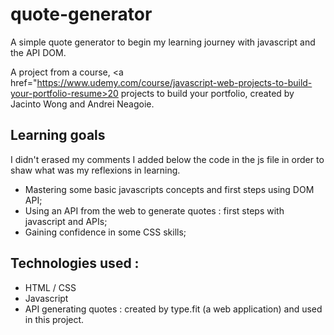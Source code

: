 # quote-generator

A simple quote generator to begin my learning journey with javascript and the API DOM.<br/> 

A project from a course, <a href="https://www.udemy.com/course/javascript-web-projects-to-build-your-portfolio-resume>20 projects to build your portfolio</a>, created by Jacinto Wong and Andrei Neagoie.<br/>

## Learning goals 

I didn't erased my comments I added below the code in the js file in order to shaw what was my reflexions in learning. 
  
- Mastering some basic javascripts concepts and first steps using DOM API;
- Using an API from the web to generate quotes : first steps with javascript and APIs;
- Gaining confidence in some CSS skills; 

## Technologies used : 
- HTML / CSS 
- Javascript 
- API generating quotes : created by type.fit (a web application) and used in this project.<br/> 
